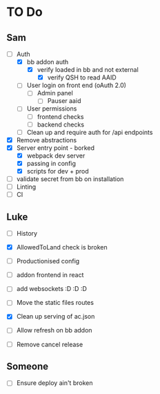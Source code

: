 # TO Do

## Sam

* [ ] Auth
  * [x] bb addon auth
    * [x] verify loaded in bb and not external
      * [x] verify QSH to read AAID
  * [ ] User login on front end (oAuth 2.0)
    * [ ] Admin panel
      * [ ] Pauser aaid
  * [ ] User permissions
    * [ ] frontend checks
    * [ ] backend checks
  * [ ] Clean up and require auth for /api endpoints
* [x] Remove abstractions
* [x] Server entry point - borked
  * [x] webpack dev server
  * [x] passing in config
  * [x] scripts for dev + prod
* [ ] validate secret from bb on installation
* [ ] Linting
* [ ] CI

## Luke

* [ ] History
* [x] AllowedToLand check is broken
* [ ] Productionised config
* [ ] addon frontend in react
* [ ] add websockets :D :D :D
* [ ] Move the static files routes
* [x] Clean up serving of ac.json
* [ ] Allow refresh on bb addon
* [ ] Remove cancel release


## Someone

* [ ] Ensure deploy ain't broken
